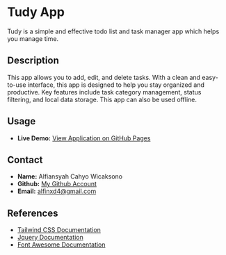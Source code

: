 # Tudy App

Tudy is a simple and effective todo list and task manager app which helps you manage time.

## Description

This app allows you to add, edit, and delete tasks. With a clean and easy-to-use interface, this app is designed to help you stay organized and productive. Key features include task category management, status filtering, and local data storage. This app can also be used offline.

## Usage
- **Live Demo:** [View Application on GitHub Pages](https://alfinxd4.github.io/tudy-app/)

## Contact

- **Name:** Alfiansyah Cahyo Wicaksono
- **Github:** [My Github Account](https://github.com/alfinxd4)
- **Email:** alfinxd4@gmail.com


## References

- [Tailwind CSS Documentation](https://tailwindcss.com/docs)
- [Jquery Documentation](https://api.jquery.com/)
- [Font Awesome Documentation](https://docs.fontawesome.com/)